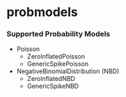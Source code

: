 # probmodels

### Supported Probability Models
- Poisson
    - ZeroInflatedPoisson
    - GenericSpikePoisson
- NegativeBinomialDistribution (NBD)
    - ZeroInflatedNBD
    - GenericSpikeNBD
